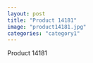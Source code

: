 ```yaml
---
layout: post
title: "Product 14181"
image: "product14181.jpg"
categories: "category1"
---
```

Product 14181
